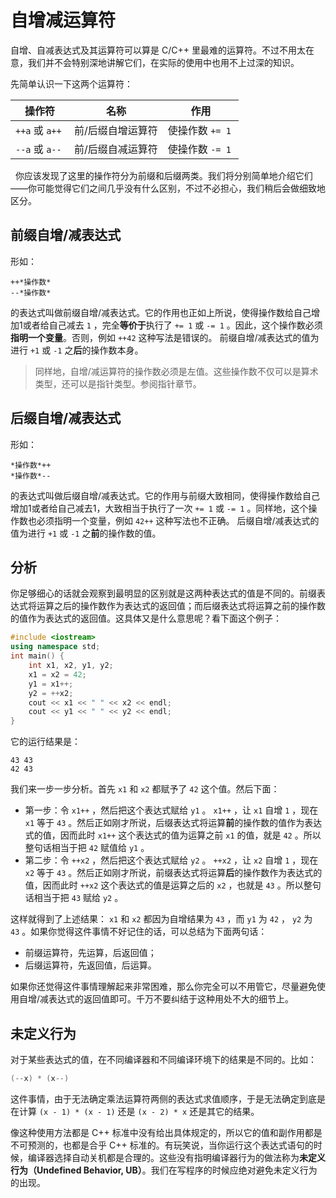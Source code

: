 # 自增减运算符

自增、自减表达式及其运算符可以算是 C/C++ 里最难的运算符。不过不用太在意，我们并不会特别深地讲解它们，在实际的使用中也用不上过深的知识。

先简单认识一下这两个运算符：

| **操作符** | **名称** | **作用** |
| --- | --- | --- |
| `++a` 或 `a++`  | 前/后缀自增运算符 | 使操作数 `+= 1`  |
| `--a` 或 `a--`  | 前/后缀自减运算符 | 使操作数 `-= 1`  |

 
你应该发现了这里的操作符分为前缀和后缀两类。我们将分别简单地介绍它们——你可能觉得它们之间几乎没有什么区别，不过不必担心，我们稍后会做细致地区分。

## 前缀自增/减表达式

形如：

```sdsc
++*操作数*
--*操作数*
```

的表达式叫做前缀自增/减表达式。它的作用也正如上所说，使得操作数给自己增加1或者给自己减去 `1` ，完全****等价于****执行了 `+= 1` 或 `-= 1` 。因此，这个操作数必须****指明一个变量****。否则，例如 `++42` 这种写法是错误的。
前缀自增/减表达式的值为进行 `+1` 或 `-1` 之****后****的操作数本身。

> 同样地，自增/减运算符的操作数必须是左值。这些操作数不仅可以是算术类型，还可以是指针类型。参阅指针章节。

## 后缀自增/减表达式

形如：

```sdsc
*操作数*++
*操作数*--
```

的表达式叫做后缀自增/减表达式。它的作用与前缀大致相同，使得操作数给自己增加1或者给自己减去1，大致相当于执行了一次 `+= 1` 或 `-= 1` 。同样地，这个操作数也必须指明一个变量，例如 `42++` 这种写法也不正确。
后缀自增/减表达式的值为进行 `+1` 或 `-1` 之****前****的操作数的值。
 
## 分析

你足够细心的话就会观察到最明显的区别就是这两种表达式的值是不同的。前缀表达式将运算之后的操作数作为表达式的返回值；而后缀表达式将运算之前的操作数的值作为表达式的返回值。这具体又是什么意思呢？看下面这个例子：
```CPP
#include <iostream>
using namespace std;
int main() {
    int x1, x2, y1, y2;
    x1 = x2 = 42;
    y1 = x1++;
    y2 = ++x2;
    cout << x1 << " " << x2 << endl;
    cout << y1 << " " << y2 << endl;
}
```
它的运行结果是：

```io
43 43
42 43
```

我们来一步一步分析。首先 `x1` 和 `x2` 都赋予了 `42` 这个值。然后下面：

- 第一步：令 `x1++` ，然后把这个表达式赋给 `y1` 。 `x1++` ，让 `x1` 自增 `1` ，现在 `x1` 等于 `43` 。然后正如刚才所说，后缀表达式将运算**前**的操作数的值作为表达式的值，因而此时 `x1++` 这个表达式的值为运算之前 `x1` 的值，就是 `42` 。所以整句话相当于把 `42` 赋值给 `y1` 。
- 第二步：令 `++x2` ，然后把这个表达式赋给 `y2` 。 `++x2` ，让 `x2` 自增 `1` ，现在 `x2` 等于 `43` 。然后正如刚才所说，前缀表达式将运算**后**的操作数作为表达式的值，因而此时 `++x2` 这个表达式的值是运算之后的 `x2` ，也就是 `43` 。所以整句话相当于把 `43` 赋给 `y2` 。

这样就得到了上述结果： `x1` 和 `x2` 都因为自增结果为 `43` ，而 `y1` 为 `42` ， `y2` 为 `43` 。如果你觉得这件事情不好记住的话，可以总结为下面两句话：

- 前缀运算符，先运算，后返回值；
- 后缀运算符，先返回值，后运算。

如果你还觉得这件事情理解起来非常困难，那么你完全可以不用管它，尽量避免使用自增/减表达式的返回值即可。千万不要纠结于这种用处不大的细节上。
  
## 未定义行为

对于某些表达式的值，在不同编译器和不同编译环境下的结果是不同的。比如：
```cpp
(--x) * (x--)
```
这件事情，由于无法确定乘法运算符两侧的表达式求值顺序，于是无法确定到底是在计算 `(x - 1) * (x - 1)` 还是 `(x - 2) * x` 还是其它的结果。

像这种使用方法都是 C++ 标准中没有给出具体规定的，所以它的值和副作用都是不可预测的，也都是合乎 C++ 标准的。有玩笑说，当你运行这个表达式语句的时候，编译器选择自动关机都是合理的。这些没有指明编译器行为的做法称为**未定义行为（Undefined Behavior, UB）**。我们在写程序的时候应绝对避免未定义行为的出现。
